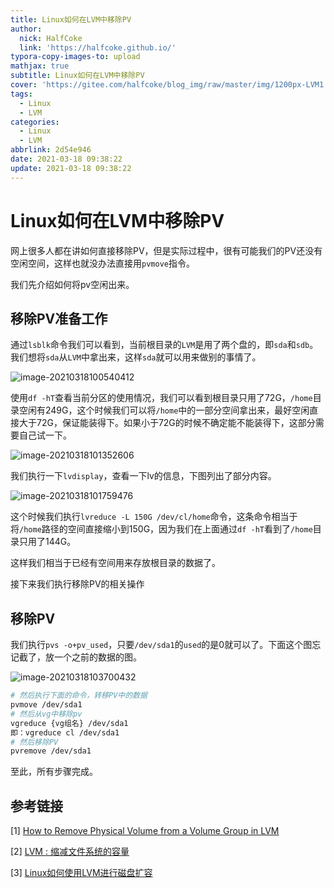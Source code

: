 ```yaml
---
title: Linux如何在LVM中移除PV
author:
  nick: HalfCoke
  link: 'https://halfcoke.github.io/'
typora-copy-images-to: upload
mathjax: true
subtitle: Linux如何在LVM中移除PV
cover: 'https://gitee.com/halfcoke/blog_img/raw/master/img/1200px-LVM1.svg.png'
tags:
  - Linux
  - LVM
categories:
  - Linux
  - LVM
abbrlink: 2d54e946
date: 2021-03-18 09:38:22
update: 2021-03-18 09:38:22
---
```


# Linux如何在LVM中移除PV

网上很多人都在讲如何直接移除PV，但是实际过程中，很有可能我们的PV还没有空闲空间，这样也就没办法直接用`pvmove`指令。

我们先介绍如何将pv空闲出来。

## 移除PV准备工作

通过`lsblk`命令我们可以看到，当前根目录的`LVM`是用了两个盘的，即`sda`和`sdb`。我们想将`sda`从`LVM`中拿出来，这样`sda`就可以用来做别的事情了。

![image-20210318100540412](https://gitee.com/halfcoke/blog_img/raw/master/20210318100540.png)

使用`df -hT`查看当前分区的使用情况，我们可以看到根目录只用了72G，`/home`目录空闲有249G，这个时候我们可以将`/home`中的一部分空间拿出来，最好空闲直接大于72G，保证能装得下。如果小于72G的时候不确定能不能装得下，这部分需要自己试一下。

![image-20210318101352606](https://gitee.com/halfcoke/blog_img/raw/master/20210318101352.png)

我们执行一下`lvdisplay`，查看一下lv的信息，下图列出了部分内容。

![image-20210318101759476](https://gitee.com/halfcoke/blog_img/raw/master/20210318101759.png)

这个时候我们执行`lvreduce -L 150G /dev/cl/home`命令，这条命令相当于将`/home`路径的空间直接缩小到150G，因为我们在上面通过`df -hT`看到了`/home`目录只用了144G。

这样我们相当于已经有空间用来存放根目录的数据了。

接下来我们执行移除PV的相关操作

## 移除PV

我们执行`pvs -o+pv_used`，只要`/dev/sda1`的`used`的是0就可以了。下面这个图忘记截了，放一个之前的数据的图。

![image-20210318103700432](https://gitee.com/halfcoke/blog_img/raw/master/20210318103700.png)

```bash
# 然后执行下面的命令，转移PV中的数据
pvmove /dev/sda1
# 然后从vg中移除pv
vgreduce {vg组名} /dev/sda1
即：vgreduce cl /dev/sda1
# 然后移除PV
pvremove /dev/sda1
```

至此，所有步骤完成。

## 参考链接

[1] [How to Remove Physical Volume from a Volume Group in LVM](https://www.2daygeek.com/linux-remove-delete-physical-volume-pv-from-volume-group-vg-in-lvm/)

[2] [LVM : 缩减文件系统的容量](https://www.cnblogs.com/sparkdev/p/10213655.html)

[3] [Linux如何使用LVM进行磁盘扩容](https://halfcoke.github.io/2020/189b3b4/)